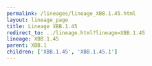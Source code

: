 ```yaml
---
permalink: /lineages/lineage_XBB.1.45.html
layout: lineage_page
title: Lineage XBB.1.45
redirect_to: ../lineage.html?lineage=XBB.1.45
lineage: XBB.1.45
parent: XBB.1
children: ['XBB.1.45', 'XBB.1.45.1']
---
```

